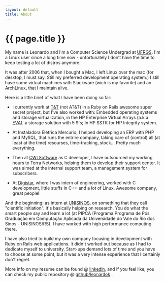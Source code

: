 ```yaml
---
layout: default
title: About
---
```

<h1>{{ page.title }}</h1>

My name is Leonardo and I'm a Computer Science Undergrad at [UFRGS](http://ufrgs.br).
I'm a Linux user since a long time now - unfortunately I don’t have the time to 
keep testing a lot of distros anymore.

It was after 2006 that, when I bought a Mac, I left Linux over the mac (for 
desktop, I must say. Still my preferred development operating system.) I still 
have some virtual machines with Slackware (wich is my favorite) and an 
ArchLinux, that I maintain alive.

Here is a little brief of what I have been doing so far:

- I currently work at [T&T](http://www.tet.com.br) (not AT&T) in a Ruby on Rails
awesome super secret project, but I've also worked with: Embedded operating 
systems and storage virtualization, in the HP Enterprise Virtual Arrays (a.k.a.
[EVA](http://h10010.www1.hp.com/wwpc/us/en/sm/WF02d/12169-304616-304648.html)), 
a storage solution with 5 9's; In HP SSTK for HP Integrity system.

- At Instaladora Elétrica Mercurio, I helped developing an ERP with PHP and 
MySQL, that runs the entrire company, taking care of (control) all (at least at
the time) resourses, time-tracking, stock... Pretty much everything.

- Then at [CWI Software](http://www.cwi.com.br/) as C developer, I have 
outsourced my working hours to Terra Networks, helping them to develop their 
support center. It was aimed at the internal support team, a management system 
for subscribers.

- At [Digistar](http://www.digistar.com.br), where I was intern of engineering, 
worked with C development, little stuffs in C++ and a lot of Linux. Awesome 
company, great people! 

And the beginning: as intern at [UNISINOS](http://www.unisinos.br), on something
that they call "cientific initiation". It's basically helping on research. You
do what the smart people say and learn a lot (at PIPCA (Programa Programa de Pós
Graduação em Computação Aplicada da Universidade do Vale do Rio dos Sinos - 
UNISINOS/RS). I have worked with high performance computing there.

I have also tried to build my own company focusing in development with Ruby on 
Rails web applications. It didn't worked out because as I had to dedicate 
myself to university. Start-ups demand lots of time and you have to choose at
some point, but it was a very intense experience that I certainly don't regret. 


 
More info on my resume can be found @ [linkedin](http://br.linkedin.com/in/leokorndorfer), and if 
you feel like, you can check my public repository @ [github/leonardok](http://github.com/leonardok) .


